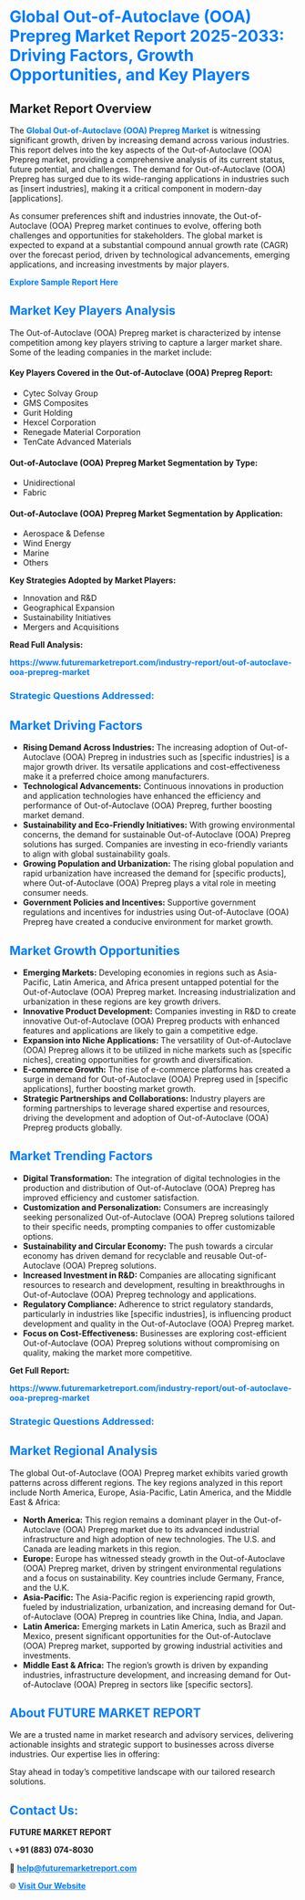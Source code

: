 <h1 style="color: #007BFF;">Global Out-of-Autoclave (OOA) Prepreg Market Report 2025-2033: Driving Factors, Growth Opportunities, and Key Players</h1>

<section id="overview">
<h2>Market Report Overview</h2>
<p>The <a href="https://www.futuremarketreport.com/industry-report/out-of-autoclave-ooa-prepreg-market" style="color: #007BFF; text-decoration: none;"><strong>Global Out-of-Autoclave (OOA) Prepreg Market</strong></a> is witnessing significant growth, driven by increasing demand across various industries. This report delves into the key aspects of the Out-of-Autoclave (OOA) Prepreg market, providing a comprehensive analysis of its current status, future potential, and challenges. The demand for Out-of-Autoclave (OOA) Prepreg has surged due to its wide-ranging applications in industries such as [insert industries], making it a critical component in modern-day [applications].</p>
<p>As consumer preferences shift and industries innovate, the Out-of-Autoclave (OOA) Prepreg market continues to evolve, offering both challenges and opportunities for stakeholders. The global market is expected to expand at a substantial compound annual growth rate (CAGR) over the forecast period, driven by technological advancements, emerging applications, and increasing investments by major players.</p>
</section>

<section id="overview">
<p><a href="https://www.futuremarketreport.com/request-sample/reportId=60459" style="color: #007BFF; text-decoration: none;"><strong>Explore Sample Report Here</strong></a></p>
</section>

<section id="key-players">
<h2 style="color: #007BFF;">Market Key Players Analysis</h2>
<p>The Out-of-Autoclave (OOA) Prepreg market is characterized by intense competition among key players striving to capture a larger market share. Some of the leading companies in the market include:</p>
<h4>Key Players Covered in the Out-of-Autoclave (OOA) Prepreg Report:</h4>
<ul><li>Cytec Solvay Group</li><li>GMS Composites</li><li>Gurit Holding</li><li>Hexcel Corporation</li><li>Renegade Material Corporation</li><li>TenCate Advanced Materials</li></ul>
<h4>Out-of-Autoclave (OOA) Prepreg Market Segmentation by Type:</h4>
<ul><li>Unidirectional</li><li>Fabric</li></ul>

<h4>Out-of-Autoclave (OOA) Prepreg Market Segmentation by Application:</h4>
<ul><li>Aerospace &amp; Defense</li><li>Wind Energy</li><li>Marine</li><li>Others</li></ul>
<p><strong>Key Strategies Adopted by Market Players:</strong></p>
<ul>
<li>Innovation and R&D</li>
<li>Geographical Expansion</li>
<li>Sustainability Initiatives</li>
<li>Mergers and Acquisitions</li>
</ul>
</section>

<section>
<p><strong>Read Full Analysis: </strong></p><a href="https://www.futuremarketreport.com/industry-report/out-of-autoclave-ooa-prepreg-market" style="color: #007BFF; text-decoration: none;"><strong>https://www.futuremarketreport.com/industry-report/out-of-autoclave-ooa-prepreg-market</strong></a>
<h3 style="color: #007BFF;">Strategic Questions Addressed:</h3>
</section>

<section id="driving-factors">
<h2 style="color: #007BFF;">Market Driving Factors</h2>
<ul>
<li><strong>Rising Demand Across Industries:</strong> The increasing adoption of Out-of-Autoclave (OOA) Prepreg in industries such as [specific industries] is a major growth driver. Its versatile applications and cost-effectiveness make it a preferred choice among manufacturers.</li>
<li><strong>Technological Advancements:</strong> Continuous innovations in production and application technologies have enhanced the efficiency and performance of Out-of-Autoclave (OOA) Prepreg, further boosting market demand.</li>
<li><strong>Sustainability and Eco-Friendly Initiatives:</strong> With growing environmental concerns, the demand for sustainable Out-of-Autoclave (OOA) Prepreg solutions has surged. Companies are investing in eco-friendly variants to align with global sustainability goals.</li>
<li><strong>Growing Population and Urbanization:</strong> The rising global population and rapid urbanization have increased the demand for [specific products], where Out-of-Autoclave (OOA) Prepreg plays a vital role in meeting consumer needs.</li>
<li><strong>Government Policies and Incentives:</strong> Supportive government regulations and incentives for industries using Out-of-Autoclave (OOA) Prepreg have created a conducive environment for market growth.</li>
</ul>
</section>

<section id="growth-opportunities">
<h2 style="color: #007BFF;">Market Growth Opportunities</h2>
<ul>
<li><strong>Emerging Markets:</strong> Developing economies in regions such as Asia-Pacific, Latin America, and Africa present untapped potential for the Out-of-Autoclave (OOA) Prepreg market. Increasing industrialization and urbanization in these regions are key growth drivers.</li>
<li><strong>Innovative Product Development:</strong> Companies investing in R&D to create innovative Out-of-Autoclave (OOA) Prepreg products with enhanced features and applications are likely to gain a competitive edge.</li>
<li><strong>Expansion into Niche Applications:</strong> The versatility of Out-of-Autoclave (OOA) Prepreg allows it to be utilized in niche markets such as [specific niches], creating opportunities for growth and diversification.</li>
<li><strong>E-commerce Growth:</strong> The rise of e-commerce platforms has created a surge in demand for Out-of-Autoclave (OOA) Prepreg used in [specific applications], further boosting market growth.</li>
<li><strong>Strategic Partnerships and Collaborations:</strong> Industry players are forming partnerships to leverage shared expertise and resources, driving the development and adoption of Out-of-Autoclave (OOA) Prepreg products globally.</li>
</ul>
</section>

<section id="trending-factors">
<h2 style="color: #007BFF;">Market Trending Factors</h2>
<ul>
<li><strong>Digital Transformation:</strong> The integration of digital technologies in the production and distribution of Out-of-Autoclave (OOA) Prepreg has improved efficiency and customer satisfaction.</li>
<li><strong>Customization and Personalization:</strong> Consumers are increasingly seeking personalized Out-of-Autoclave (OOA) Prepreg solutions tailored to their specific needs, prompting companies to offer customizable options.</li>
<li><strong>Sustainability and Circular Economy:</strong> The push towards a circular economy has driven demand for recyclable and reusable Out-of-Autoclave (OOA) Prepreg solutions.</li>
<li><strong>Increased Investment in R&D:</strong> Companies are allocating significant resources to research and development, resulting in breakthroughs in Out-of-Autoclave (OOA) Prepreg technology and applications.</li>
<li><strong>Regulatory Compliance:</strong> Adherence to strict regulatory standards, particularly in industries like [specific industries], is influencing product development and quality in the Out-of-Autoclave (OOA) Prepreg market.</li>
<li><strong>Focus on Cost-Effectiveness:</strong> Businesses are exploring cost-efficient Out-of-Autoclave (OOA) Prepreg solutions without compromising on quality, making the market more competitive.</li>
</ul>
</section>

<section>
<p><strong>Get Full Report: </strong></p><a href="https://www.futuremarketreport.com/industry-report/out-of-autoclave-ooa-prepreg-market" style="color: #007BFF; text-decoration: none;"><strong>https://www.futuremarketreport.com/industry-report/out-of-autoclave-ooa-prepreg-market</strong></a>
<h3 style="color: #007BFF;">Strategic Questions Addressed:</h3>
</section>


<section id="regional-analysis">
<h2 style="color: #007BFF;">Market Regional Analysis</h2>
<p>The global Out-of-Autoclave (OOA) Prepreg market exhibits varied growth patterns across different regions. The key regions analyzed in this report include North America, Europe, Asia-Pacific, Latin America, and the Middle East & Africa:</p>
<ul>
<li><strong>North America:</strong> This region remains a dominant player in the Out-of-Autoclave (OOA) Prepreg market due to its advanced industrial infrastructure and high adoption of new technologies. The U.S. and Canada are leading markets in this region.</li>
<li><strong>Europe:</strong> Europe has witnessed steady growth in the Out-of-Autoclave (OOA) Prepreg market, driven by stringent environmental regulations and a focus on sustainability. Key countries include Germany, France, and the U.K.</li>
<li><strong>Asia-Pacific:</strong> The Asia-Pacific region is experiencing rapid growth, fueled by industrialization, urbanization, and increasing demand for Out-of-Autoclave (OOA) Prepreg in countries like China, India, and Japan.</li>
<li><strong>Latin America:</strong> Emerging markets in Latin America, such as Brazil and Mexico, present significant opportunities for the Out-of-Autoclave (OOA) Prepreg market, supported by growing industrial activities and investments.</li>
<li><strong>Middle East & Africa:</strong> The region’s growth is driven by expanding industries, infrastructure development, and increasing demand for Out-of-Autoclave (OOA) Prepreg in sectors like [specific sectors].</li>
</ul>
</section>

<footer>
<h2 style="color: #007BFF;">About FUTURE MARKET REPORT</h2>
<p>We are a trusted name in market research and advisory services, delivering actionable insights and strategic support to businesses across diverse industries. Our expertise lies in offering:</p>

<p>Stay ahead in today’s competitive landscape with our tailored research solutions.</p>

<h2 style="color: #007BFF;">Contact Us:</h2>
<p><strong>FUTURE MARKET REPORT</strong></p>
<p>📞 <strong>+91 (883) 074-8030</strong></p>
<p>📧 <strong><a href="mailto:help@futuremarketreport.com" style="color: #007BFF;">help@futuremarketreport.com</a></strong></p>
<p>🌐 <strong><a href="https://www.futuremarketreport.com/" style="color: #007BFF;">Visit Our Website</a></strong></p>
</footer>